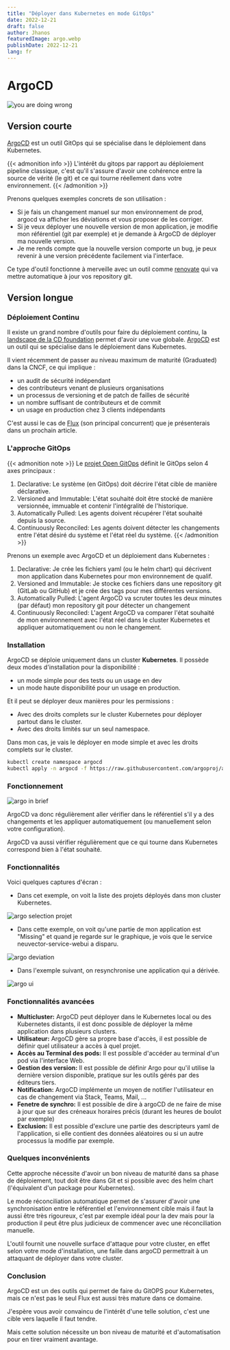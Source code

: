 ```yaml
---
title: "Déployer dans Kubernetes en mode GitOps"
date: 2022-12-21
draft: false
author: Jhanos
featuredImage: argo.webp
publishDate: 2022-12-21
lang: fr
---
```


# ArgoCD

![you are doing wrong](./argowrong.webp)

## Version courte

[ArgoCD](https://argoproj.github.io/) est un outil GitOps qui se spécialise dans le déploiement dans Kubernetes.

{{< admonition info >}}
L'intérêt du gitops par rapport au déploiement pipeline classique, c'est qu'il s'assure d'avoir une cohérence entre la source de vérité (le git) et ce qui tourne réellement dans votre environnement. 
{{< /admonition >}}

Prenons quelques exemples concrets de son utilisation :
- Si je fais un changement manuel sur mon environnement de prod, argocd va afficher les déviations et vous proposer de les corriger.
- Si je veux déployer une nouvelle version de mon application, je modifie mon référentiel (git par exemple) et je demande à ArgoCD de déployer ma nouvelle version.
- Je me rends compte que la nouvelle version comporte un bug, je peux revenir à une version précédente facilement via l'interface.

Ce type d'outil fonctionne à merveille avec un outil comme [renovate](https://github.com/renovatebot/renovate) qui va mettre automatique à jour vos repository git.

## Version longue

### Déploiement Continu

Il existe un grand nombre d'outils pour faire du déploiement continu, la [landscape de la CD foundation](https://landscape.cd.foundation/) permet d'avoir une vue globale.
[ArgoCD](https://argoproj.github.io/) est un outil qui se spécialise dans le déploiement dans Kubernetes.

Il vient récemment de passer au niveau maximum de maturité (Graduated) dans la CNCF, ce qui implique :

- un audit de sécurité indépendant
- des contributeurs venant de plusieurs organisations
- un processus de versioning et de patch de failles de sécurité
- un nombre suffisant de contributeurs et de commit
- un usage en production chez 3 clients indépendants

C'est aussi le cas de [Flux](https://fluxcd.io/) (son principal concurrent) que je présenterais dans un prochain article.

### L'approche GitOps

{{< admonition note >}}
Le [projet Open GitOps](https://opengitops.dev/) définit le GitOps selon 4 axes principaux :

1. Declarative: Le système (en GitOps) doit décrire l'état cible de manière déclarative.
2. Versioned and Immutable: L'état souhaité doit être stocké de manière versionnée, immuable et contenir l'intégralité de l'historique.
3. Automatically Pulled: Les agents doivent récupérer l'état souhaité depuis la source.
4. Continuously Reconciled: Les agents doivent détecter les changements entre l'état désiré du système et l'état réel du système.
   {{< /admonition >}}

Prenons un exemple avec ArgoCD et un déploiement dans Kubernetes :

1. Declarative: Je crée les fichiers yaml (ou le helm chart) qui décrivent mon application dans Kubernetes pour mon environnement de qualif.
2. Versioned and Immutable: Je stocke ces fichiers dans une repository git (GitLab ou GitHub) et je crée des tags pour mes différentes versions.
3. Automatically Pulled: L'agent ArgoCD va scruter toutes les deux minutes (par défaut) mon repository git pour détecter un changement
4. Continuously Reconciled: L'agent ArgoCD va comparer l'état souhaité de mon environnement avec l'état réel dans le cluster Kubernetes et appliquer automatiquement ou non le changement.

### Installation

ArgoCD se déploie uniquement dans un cluster **Kubernetes**.
Il possède deux modes d'installation pour la disponibilité :

- un mode simple pour des tests ou un usage en dev
- un mode haute disponibilité pour un usage en production.

Et il peut se déployer deux manières pour les permissions :

- Avec des droits complets sur le cluster Kubernetes pour déployer partout dans le cluster.
- Avec des droits limités sur un seul namespace.

Dans mon cas, je vais le déployer en mode simple et avec les droits complets sur le cluster.

```bash
kubectl create namespace argocd
kubectl apply -n argocd -f https://raw.githubusercontent.com/argoproj/argo-cd/stable/manifests/install.yaml
```

### Fonctionnement

![argo in brief](./argobrief.webp)

ArgoCD va donc régulièrement aller vérifier dans le référentiel s'il y a des changements et les appliquer automatiquement (ou manuellement selon votre configuration).

ArgoCD va aussi vérifier régulièrement que ce qui tourne dans Kubernetes correspond bien à l'état souhaité.

### Fonctionnalités

Voici quelques captures d'écran :

- Dans cet exemple, on voit la liste des projets déployés dans mon cluster Kubernetes.

![argo selection projet](./argoprojet.webp)

- Dans cette exemple, on voit qu'une partie de mon application est "Missing" et quand je regarde sur le graphique, je vois que le service neuvector-service-webui a disparu.


![argo deviation](./argodeviation.webp)

- Dans l'exemple suivant, on resynchronise une application qui a dérivée.

![argo ui](./argocd-ui.webp)

### Fonctionnalités avancées

- **Multicluster:** ArgoCD peut déployer dans le Kubernetes local ou des Kubernetes distants, il est donc possible de déployer la même application dans plusieurs clusters.
- **Utilisateur:** ArgoCD gère sa propre base d'accès, il est possible de définir quel utilisateur a accès à quel projet.
- **Accès au Terminal des pods:** Il est possible d'accéder au terminal d'un pod via l'interface Web.
- **Gestion des version:** Il est possible de définir Argo pour qu'il utilise la dernière version disponible, pratique sur les outils gérés par des éditeurs tiers.
- **Notification:** ArgoCD implémente un moyen de notifier l'utilisateur en cas de changement via Stack, Teams, Mail, ...
- **Fenetre de synchro:** Il est possible de dire à argoCD de ne faire de mise à jour que sur des créneaux horaires précis (durant les heures de boulot par exemple)
- **Exclusion:** Il est possible d'exclure une partie des descripteurs yaml de l'application, si elle contient des données aléatoires ou si un autre processus la modifie par exemple.

### Quelques inconvénients

Cette approche nécessite d'avoir un bon niveau de maturité dans sa phase de déploiement, tout doit être dans Git et si possible avec des helm chart (l'équivalent d'un package pour Kubernetes).

Le mode réconciliation automatique permet de s'assurer d'avoir une synchronisation entre le référentiel et l'environnement cible mais il faut la aussi être très rigoureux, c'est par exemple idéal pour la dev mais pour la production il peut être plus judicieux de commencer avec une réconciliation manuelle.

L'outil fournit une nouvelle surface d'attaque pour votre cluster, en effet selon votre mode d'installation, une faille dans argoCD permettrait à un attaquant de déployer dans votre cluster.

### Conclusion

ArgoCD est un des outils qui permet de faire du GitOPS pour Kubernetes, mais ce n'est pas le seul Flux est aussi très mature dans ce domaine.

J'espère vous avoir convaincu de l'intérêt d'une telle solution, c'est une cible vers laquelle il faut tendre.

Mais cette solution nécessite un bon niveau de maturité et d'automatisation pour en tirer vraiment avantage.
